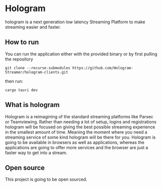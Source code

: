 # Hologram
hologram is a next generation low latency Streaming Platform to make streaming easier and faster.

## How to run
You can run the application either with the provided binary or by first pulling the repository 
```
git clone --recurse-submodules https://github.com/Hologram-Streamer/hologram-clients.git
```
then run:
```
cargo tauri dev
```
## What is hologram

Hologram is a reimagining of the standard streaming platforms like Parsec or Teamviewing. Rather than needing a lot of setup, logins and registrations hologram will be focused on giving the best possible streaming experience in the smallest amount of time. Meaning the moment where you need a streaming service of some kind hologram will be there for you. Hologram is going to be available in browsers as well as applications, whereas the applications are going to offer more services and the browser are just a faster way to get into a stream.

## Open source
This project is going to be open sourced.
